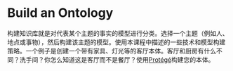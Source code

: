 # Build an Ontology

<!-- Building a knowledge base is all about categorizing a model representing facts about a topic. Pick a topic - like a person, a place, or a thing - and then build a model of that topic. Use some of the techniques and model-building strategies described in this lesson. An example would be creating an ontology of a living room with furniture, lights, and so on. How does the living room differ from the kitchen? The bathroom? How do you know it's a living room and not a dining room? Use [Protégé](https://protege.stanford.edu/) to build your ontology. -->

构建知识库就是对代表某个主题的事实的模型进行分类。选择一个主题（例如人、地点或事物），然后构建该主题的模型。使用本课程中描述的一些技术和模型构建策略。一个例子是创建一个带有家具、灯光等的客厅本体。客厅和厨房有什么不同？洗手间？你怎么知道这是客厅而不是餐厅？使用[Protégé](https://protege.stanford.edu/)构建您的本体。
